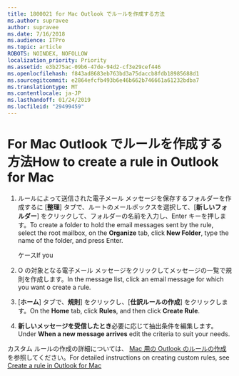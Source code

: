 ```yaml
---
title: 1800021 for Mac Outlook でルールを作成する方法
ms.author: supravee
author: supravee
ms.date: 7/16/2018
ms.audience: ITPro
ms.topic: article
ROBOTS: NOINDEX, NOFOLLOW
localization_priority: Priority
ms.assetid: e3b275ac-09b6-47de-94d2-cf3e29cef446
ms.openlocfilehash: f843ad8683eb763bd3a75daccb8fdb18985688d1
ms.sourcegitcommit: e2864efcfb493b6e46b662b746661a61232bdba7
ms.translationtype: MT
ms.contentlocale: ja-JP
ms.lasthandoff: 01/24/2019
ms.locfileid: "29499459"
---
```

# <a name="how-to-create-a-rule-in-outlook-for-mac"></a><span data-ttu-id="c17f8-102">For Mac Outlook でルールを作成する方法</span><span class="sxs-lookup"><span data-stu-id="c17f8-102">How to create a rule in Outlook for Mac</span></span>

1. <span data-ttu-id="c17f8-103">ルールによって送信された電子メール メッセージを保存するフォルダーを作成するに [**整理**] タブで、ルートのメールボックスを選択して、[**新しいフォルダー**] をクリックして、フォルダーの名前を入力し、Enter キーを押します。</span><span class="sxs-lookup"><span data-stu-id="c17f8-103">To create a folder to hold the email messages sent by the rule, select the root mailbox, on the **Organize** tab, click **New Folder**, type the name of the folder, and press Enter.</span></span>
    
    <span data-ttu-id="c17f8-104">ケース</span><span class="sxs-lookup"><span data-stu-id="c17f8-104">If you</span></span> 
    
2. <span data-ttu-id="c17f8-105">O の対象となる電子メール メッセージをクリックしてメッセージの一覧で規則を作成します。</span><span class="sxs-lookup"><span data-stu-id="c17f8-105">In the message list, click an email message for which you want o create a rule.</span></span>
    
3. <span data-ttu-id="c17f8-106">[**ホーム**] タブで、**規則**] をクリックし、[**仕訳ルールの作成**] をクリックします。</span><span class="sxs-lookup"><span data-stu-id="c17f8-106">On the **Home** tab, click **Rules**, and then click **Create Rule**.</span></span>
    
4. <span data-ttu-id="c17f8-107">**新しいメッセージを受信したとき**必要に応じて抽出条件を編集します。</span><span class="sxs-lookup"><span data-stu-id="c17f8-107">Under **When a new message arrives** edit the criteria to suit your needs.</span></span> 
    
<span data-ttu-id="c17f8-108">カスタム ルールの作成の詳細については、 [Mac 用の Outlook のルールの作成](https://aka.ms/AA1uy0v)を参照してください。</span><span class="sxs-lookup"><span data-stu-id="c17f8-108">For detailed instructions on creating custom rules, see [Create a rule in Outlook for Mac](https://aka.ms/AA1uy0v)</span></span>
  

